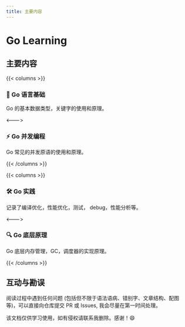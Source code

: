 ```yaml
---
title: 主要内容
---
```


# Go Learning

## 主要内容

{{< columns >}}

### 🍚 Go 语言基础

Go 的基本数据类型，关键字的使用和原理。

<--->

### ⚡ Go 并发编程

Go 常见的并发原语的使用和原理。

{{< /columns >}}


{{< columns >}}

### 🛠️ Go 实践

记录了编译优化，性能优化，测试， debug，性能分析等。

<--->

### 🔍 Go 底层原理

Go 底层内存管理，GC，调度器的实现原理。

{{< /columns >}}

## 互动与勘误

阅读过程中遇到任何问题 (包括但不限于语法语病、错别字、文章结构、配图等)，可以直接向仓库提交 PR 或 Issues, 我会尽量在第一时间处理。

该文档仅供学习使用，如有侵权请联系我删除。感谢！😄